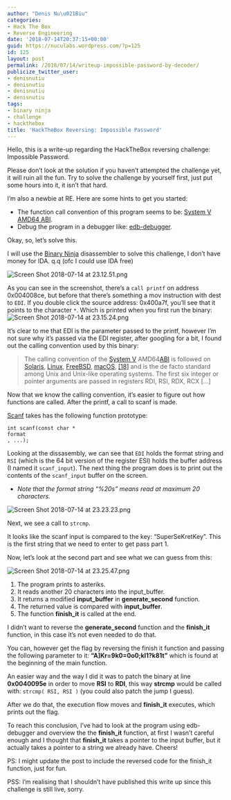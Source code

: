 ```yaml
---
author: "Denis Nu\u021Biu"
categories:
- Hack The Box
- Reverse Engineering
date: '2018-07-14T20:37:15+00:00'
guid: https://nuculabs.wordpress.com/?p=125
id: 125
layout: post
permalink: /2018/07/14/writeup-impossible-password-by-decoder/
publicize_twitter_user:
- denisnutiu
- denisnutiu
- denisnutiu
- denisnutiu
tags:
- binary ninja
- challenge
- hackthebox
title: 'HackTheBox Reversing: Impossible Password'
---
```

Hello, this is a write-up regarding the HackTheBox reversing challenge: Impossible Password.


Please don’t look at the solution if you haven’t attempted the challenge yet, it will ruin all the fun. Try to solve the challenge by yourself first, just put some hours into it, it isn’t that hard.


I’m also a newbie at RE. Here are some hints to get you started:


- The function call convention of this program seems to be: [System V AMD64 ABI](https://en.wikipedia.org/wiki/X86_calling_conventions#System_V_AMD64_ABI).
- Debug the program in a debugger like: [edb-debugger](https://github.com/eteran/edb-debugger).


Okay, so, let’s solve this.


I will use the [Binary Ninja](https://binary.ninja/) disassembler to solve this challenge, I don’t have money for IDA. q.q (ofc I could use IDA free)


![Screen Shot 2018-07-14 at 23.12.51.png](/wp-content/uploads/2018/07/screen-shot-2018-07-14-at-23-12-51.png)


As you can see in the screenshot, there’s a `call printf` on address 0x004008ce, but before that there’s something a mov instruction with dest to `EDI`. If you double click the source address: 0x400a7f, you’ll see that it points to the character `*`. Which is printed when you first run the binary:![Screen Shot 2018-07-14 at 23.15.24.png](/wp-content/uploads/2018/07/screen-shot-2018-07-14-at-23-15-24.png)


It’s clear to me that EDI is the parameter passed to the printf, however I’m not sure why it’s passed via the EDI register, after googling for a bit, I found out the calling convention used by this binary:


> The calling convention of the [System V](https://en.wikipedia.org/wiki/UNIX_System_V "UNIX System V") AMD64[ABI](https://en.wikipedia.org/wiki/Application_binary_interface "Application binary interface") is followed on [Solaris](https://en.wikipedia.org/wiki/Solaris_(operating_system) "Solaris (operating system)"), [Linux](https://en.wikipedia.org/wiki/Linux "Linux"), [FreeBSD](https://en.wikipedia.org/wiki/FreeBSD "FreeBSD"), [macOS](https://en.wikipedia.org/wiki/MacOS "MacOS"),
[\[18\]](https://en.wikipedia.org/wiki/X86_calling_conventions#cite_note-OS_X-18)
 and is the de facto standard among Unix and Unix-like operating systems. The first six integer or pointer arguments are passed in registers RDI, RSI, RDX, RCX \[…\]


Now that we know the calling convention, it’s easier to figure out how functions are called. After the printf, a call to scanf is made.


[Scanf](https://linux.die.net/man/3/scanf) takes has the following function prototype:


```
int scanf(const char *
format
, ...);
```


Looking at the dissasembly, we can see that `EDI` holds the format string and `RSI` (which is the 64 bit version of the register ESI) holds the buffer address (I named it `scanf_input`). The next thing the program does is to print out the contents of the `scanf_input` buffer on the screen.


- *Note that the format string “%20s” means read at maximum 20 characters.*


![Screen Shot 2018-07-14 at 23.23.23.png](/wp-content/uploads/2018/07/screen-shot-2018-07-14-at-23-23-23.png)


Next, we see a call to `strcmp`.


It looks like the scanf input is compared to the key: “SuperSeKretKey”. This is the first string that we need to enter to get pass part 1.


Now, let’s look at the second part and see what we can guess from this:


![Screen Shot 2018-07-14 at 23.25.47.png](/wp-content/uploads/2018/07/screen-shot-2018-07-14-at-23-25-47.png)


1. The program prints to asteriks.
2. It reads another 20 characters into the input\_buffer.
3. It returns a modified **input\_buffer** in **generate\_second** function.
4. The returned value is compared with **input\_buffer**.
5. The function **finish\_it** is called at the end.


I didn’t want to reverse the **generate\_second** function and the **finish\_it** function, in this case it’s not even needed to do that.


You can, however get the flag by reversing the finish it function and passing the following parameter to it: **“A\]Kr=9k0=0o0;kl1?k81t”** which is found at the beginning of the main function.


An easier way and the way I did it was to patch the binary at line **0x0040095e** in order to move **RSI** to **RDI**, this way **strcmp** would be called with: `strcmp(
RSI, RSI
)` (you could also patch the jump I guess).


After we do that, the execution flow moves and **finish\_it** executes, which prints out the flag.


To reach this conclusion, I’ve had to look at the program using edb-debugger and overview the the **finish\_it** function, at first I wasn’t careful enough and I thought that **finish\_it** takes a pointer to the input buffer, but it actually takes a pointer to a string we already have. Cheers!


PS: I might update the post to include the reversed code for the finish\_it function, just for fun.


PSS: I’m realising that I shouldn’t have published this write up since this challenge is still live, sorry.